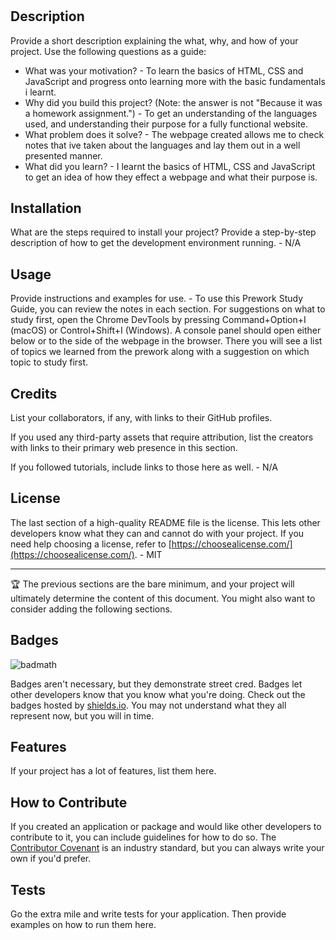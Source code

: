 # <Prework study guide webpage>

## Description

Provide a short description explaining the what, why, and how of your project. Use the following questions as a guide:

- What was your motivation? - To learn the basics of HTML, CSS and JavaScript and progress onto learning more with the basic fundamentals i learnt.
- Why did you build this project? (Note: the answer is not "Because it was a homework assignment.") - To get an understanding of the languages used, and understanding their purpose for a fully functional website.
- What problem does it solve? - The webpage created allows me to check notes that ive taken about the languages and lay them out in a well presented manner.
- What did you learn? -  I learnt the basics of HTML, CSS and JavaScript to get an idea of how they effect a webpage and what their purpose is.

## Installation

What are the steps required to install your project? Provide a step-by-step description of how to get the development environment running. - N/A

## Usage

Provide instructions and examples for use. - To use this Prework Study Guide, you can review the notes in each section. For suggestions on what to study first, open the Chrome DevTools by pressing Command+Option+I (macOS) or Control+Shift+I (Windows). A console panel should open either below or to the side of the webpage in the browser. There you will see a list of topics we learned from the prework along with a suggestion on which topic to study first.

## Credits

List your collaborators, if any, with links to their GitHub profiles.

If you used any third-party assets that require attribution, list the creators with links to their primary web presence in this section.

If you followed tutorials, include links to those here as well. - N/A

## License

The last section of a high-quality README file is the license. This lets other developers know what they can and cannot do with your project. If you need help choosing a license, refer to [https://choosealicense.com/](https://choosealicense.com/). - MIT

---

🏆 The previous sections are the bare minimum, and your project will ultimately determine the content of this document. You might also want to consider adding the following sections.

## Badges

![badmath](https://img.shields.io/github/languages/top/nielsenjared/badmath)

Badges aren't necessary, but they demonstrate street cred. Badges let other developers know that you know what you're doing. Check out the badges hosted by [shields.io](https://shields.io/). You may not understand what they all represent now, but you will in time.

## Features

If your project has a lot of features, list them here.

## How to Contribute

If you created an application or package and would like other developers to contribute to it, you can include guidelines for how to do so. The [Contributor Covenant](https://www.contributor-covenant.org/) is an industry standard, but you can always write your own if you'd prefer.

## Tests

Go the extra mile and write tests for your application. Then provide examples on how to run them here.
